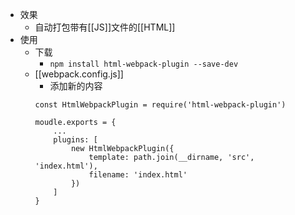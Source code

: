 - 效果
	- 自动打包带有[[JS]]文件的[[HTML]]
- 使用
	- 下载
		- `npm install html-webpack-plugin --save-dev`
	- [[webpack.config.js]]
		- 添加新的内容
		```JS
		const HtmlWebpackPlugin = require('html-webpack-plugin')
		
		moudle.exports = {
			...
			plugins: [
				new HtmlWebpackPlugin({
					template: path.join(__dirname, 'src', 'index.html'),
					filename: 'index.html'
				})
			]
		}
		```
